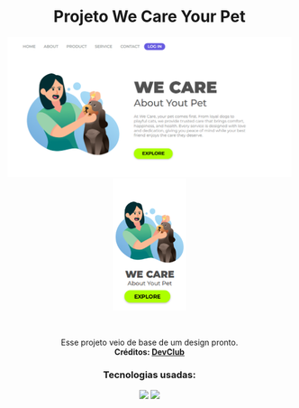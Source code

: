 <div align="center">

<h1>Projeto We Care Your Pet</h1>
<p float="left">
  <img src="./img/site-desktop.png" alt="site-in-desktop" width="560"/>
  <img src="./img/site-phone.png" alt="site-in-phone" width="130"/>
</p>

<br>

<p>
Esse projeto veio de base de um design pronto. <br>
<strong>Créditos: 
<a href="https://rodolfomori.com.br">DevClub</a>
</p></strong>

<h3>Tecnologias usadas:</h3>

<img src="https://img.shields.io/badge/HTML5-E34F26?style=for-the-badge&logo=html5&logoColor=white">
<img src="https://img.shields.io/badge/CSS3-1572B6?style=for-the-badge&logo=css3&logoColor=white">

</div>
